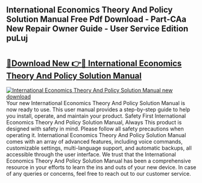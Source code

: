 ## International Economics Theory And Policy Solution Manual Free Pdf Download - Part-CAa New Repair Owner Guide - User Service Edition puLuj

# <h2><a href="http://cf12247.oget.top/?id=International+Economics+Theory+And+Policy+Solution+Manual">🔗Download New 👉🔴 International Economics Theory And Policy Solution Manual</a></h2>

[![International Economics Theory And Policy Solution Manual new download](https://i.imgur.com/5g1atiW.png)](http://cf12247.oget.top/?id=International+Economics+Theory+And+Policy+Solution+Manual)
Your new International Economics Theory And Policy Solution Manual is now ready to use. This user manual provides a step-by-step guide to help you install, operate, and maintain your product. Safety First International Economics Theory And Policy Solution Manual, Always This product is designed with safety in mind. Please follow all safety precautions when operating it. International Economics Theory And Policy Solution Manual comes with an array of advanced features, including voice commands, customizable settings, multi-language support, and automatic backups, all accessible through the user interface. We trust that the International Economics Theory And Policy Solution Manual has been a comprehensive resource in your efforts to learn the ins and outs of your new device. In case of any queries or concerns, feel free to reach out to our customer service.
